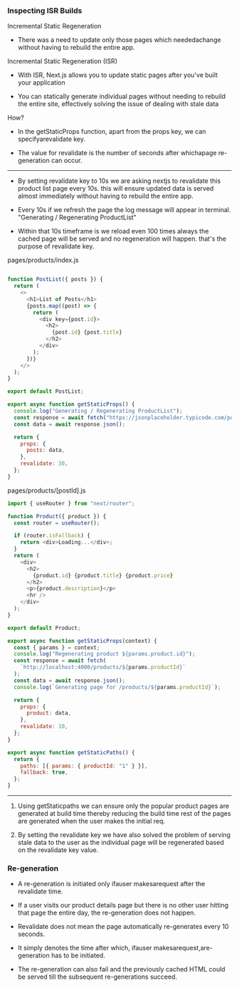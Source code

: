 ### Inspecting ISR Builds

Incremental Static Regeneration

* There was a need to update only those pages which neededachange without having to rebuild the entire app.

Incremental Static Regeneration (ISR)

* With ISR, Next.js allows you to update static pages after you've built your application

* You can statically generate individual pages without needing to rebuild the entire site, effectively solving the issue of dealing with stale data

How?

* In the getStaticProps function, apart from the props key, we can specifyarevalidate key.

* The value for revalidate is the number of seconds after whichapage re-generation can occur.

---

* By setting revalidate key to 10s we are asking nextjs to revalidate this product list page every 10s. this will ensure updated data is served almost immediately 
without having to rebuild the entire app.

* Every 10s if we refresh the page the log message will appear in terminal. "Generating / Regenerating ProductList"

* Within that 10s timeframe is we reload even 100 times always the cached page will be served and no regeneration will happen. that's the purpose of revalidate key.

pages/products/index.js
```javascript

function PostList({ posts }) {
  return (
    <>
      <h1>List of Posts</h1>
      {posts.map((post) => {
        return (
          <div key={post.id}>
            <h2>
              {post.id} {post.title}
            </h2>
          </div>
        );
      })}
    </>
  );
}

export default PostList;

export async function getStaticProps() {
  console.log("Generating / Regenerating ProductList");
  const response = await fetch("https://jsonplaceholder.typicode.com/posts");
  const data = await response.json();

  return {
    props: {
      posts: data,
    },
    revalidate: 30,
  };
}
```

pages/products/[postId].js

```javascript
import { useRouter } from "next/router";

function Product({ product }) {
  const router = useRouter();

  if (router.isFallback) {
    return <div>Loading...</div>;
  }
  return (
    <div>
      <h2>
        {product.id} {product.title} {product.price}
      </h2>
      <p>{product.description}</p>
      <hr />
    </div>
  );
}

export default Product;

export async function getStaticProps(context) {
  const { params } = context;
  console.log("Regenerating product ${params.product.id}");
  const response = await fetch(
    `http://localhost:4000/products/${params.productId}`
  );
  const data = await response.json();
  console.log(`Generating page for /products/${params.productId}`);

  return {
    props: {
      product: data,
    },
    revalidate: 10,
  };
}

export async function getStaticPaths() {
  return {
    paths: [{ params: { productId: "1" } }],
    fallback: true,
  };
}
```

---

1. Using getStaticpaths we can ensure only the popular product pages are generated at build time thereby reducing the build time rest of the pages are generated 
when the user makes the initial req.

2. By setting the revalidate key we have also solved the problem of serving stale data to the user as the individual page will be regenerated based on the revalidate 
key value.

### Re-generation

* A re-generation is initiated only ifauser makesarequest after the revalidate time.

* If a user visits our product details page but there is no other user hitting that page the entire day, the re-generation does not happen.

* Revalidate does not mean the page automatically re-generates every 10 seconds.

* It simply denotes the time after which, ifauser makesarequest,are-generation has to be initiated.

* The re-generation can also fail and the previously cached HTML could be served till the subsequent re-generations succeed.

